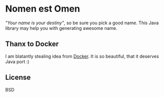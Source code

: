 # Nomen est Omen

_"Your name is your destiny"_, so be sure you pick a good name.
This Java library may help you with generating awesome name.


## Thanx to Docker

I am blatantly stealing idea from [Docker](https://github.com/docker/docker/blob/master/pkg/namesgenerator/names-generator.go).
It is so beautiful, that it deserves Java port :)


## License

BSD